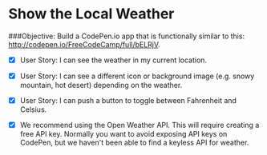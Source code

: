 # Show the Local Weather 

###Objective: 
Build a CodePen.io app that is functionally similar to this: http://codepen.io/FreeCodeCamp/full/bELRjV.

- [x] User Story: I can see the weather in my current location.

- [x] User Story: I can see a different icon or background image (e.g. snowy mountain, hot desert) depending on the weather.

- [x] User Story: I can push a button to toggle between Fahrenheit and Celsius.

- [x] We recommend using the Open Weather API. This will require creating a free API key. Normally you want to avoid exposing API keys on CodePen, but we haven't been able to find a keyless API for weather.

